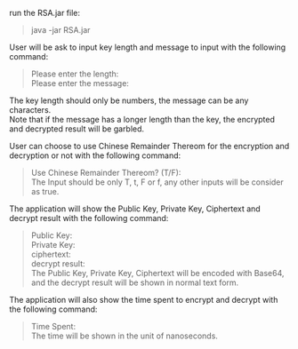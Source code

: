 run the RSA.jar file: 
>	java -jar RSA.jar

User will be ask to input key length and message to input with the following command:
>	Please enter the length: <br>
>	Please enter the message: 

The key length should only be numbers, the message can be any characters.<br>
Note that if the message has a longer length than the key, the encrypted and decrypted result will be garbled.

User can choose to use Chinese Remainder Thereom for the encryption and decryption or not with the following command:
>	Use Chinese Remainder Thereom? (T/F):<br>
The Input should be only T, t, F or f, any other inputs will be consider as true.

The application will show the Public Key, Private Key, Ciphertext and decrypt result with the following command:
>	Public Key: 	<br>
>	Private Key: 	<br>
>	ciphertext: 	<br>
>	decrypt result: <br>
The Public Key, Private Key, Ciphertext will be encoded with Base64, and the decrypt result will be shown in normal text form.

The application will also show the time spent to encrypt and decrypt with the following command:
>	Time Spent:<br>
The time will be shown in the unit of nanoseconds.
	
